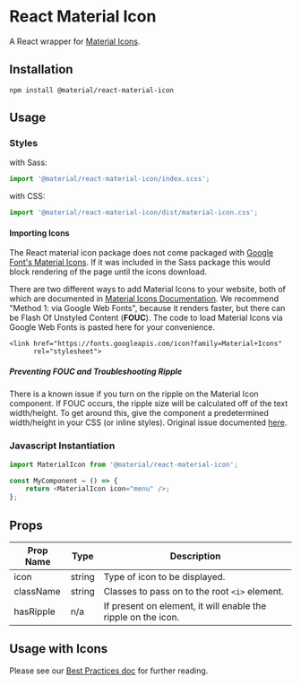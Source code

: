 # React Material Icon

A React wrapper for [Material Icons](http://material.io/tools/icons).

## Installation

```
npm install @material/react-material-icon
```

## Usage

### Styles

with Sass:

```js
import '@material/react-material-icon/index.scss';
```

with CSS:

```js
import '@material/react-material-icon/dist/material-icon.css';
```

#### Importing Icons

The React material icon package does not come packaged with [Google Font's Material Icons](https://google.github.io/material-design-icons/). If it was included in the Sass package this would block rendering of the page until the icons download.

There are two different ways to add Material Icons to your website, both of which are documented in [Material Icons Documentation](https://google.github.io/material-design-icons/#icon-font-for-the-web). We recommend "Method 1: via Google Web Fonts", because it renders faster, but there can be Flash Of Unstyled Content (**FOUC**). The code to load Material Icons via Google Web Fonts is pasted here for your convenience.

```
<link href="https://fonts.googleapis.com/icon?family=Material+Icons"
      rel="stylesheet">
```

##### Preventing FOUC and Troubleshooting Ripple

There is a known issue if you turn on the ripple on the Material Icon component. If FOUC occurs, the ripple size will be calculated off of the text width/height. To get around this, give the component a predetermined width/height in your CSS (or inline styles). Original issue documented [here](https://github.com/material-components/material-components-web/issues/2702).

### Javascript Instantiation

```js
import MaterialIcon from '@material/react-material-icon';

const MyComponent = () => {
    return <MaterialIcon icon="menu" />;
};
```

## Props

| Prop Name | Type   | Description                                                   |
| --------- | ------ | ------------------------------------------------------------- |
| icon      | string | Type of icon to be displayed.                                 |
| className | string | Classes to pass on to the root `<i>` element.                 |
| hasRipple | n/a    | If present on element, it will enable the ripple on the icon. |

## Usage with Icons

Please see our [Best Practices doc](../../docs/best-practices.md#importing-font-icons) for further reading.
